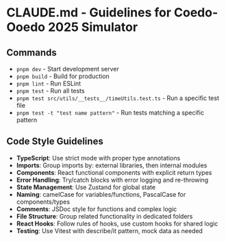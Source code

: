 # CLAUDE.md - Guidelines for Coedo-Ooedo 2025 Simulator

## Commands
- `pnpm dev` - Start development server
- `pnpm build` - Build for production
- `pnpm lint` - Run ESLint
- `pnpm test` - Run all tests
- `pnpm test src/utils/__tests__/timeUtils.test.ts` - Run a specific test file
- `pnpm test -t "test name pattern"` - Run tests matching a specific pattern

## Code Style Guidelines
- **TypeScript**: Use strict mode with proper type annotations
- **Imports**: Group imports by: external libraries, then internal modules
- **Components**: React functional components with explicit return types
- **Error Handling**: Try/catch blocks with error logging and re-throwing
- **State Management**: Use Zustand for global state
- **Naming**: camelCase for variables/functions, PascalCase for components/types
- **Comments**: JSDoc style for functions and complex logic
- **File Structure**: Group related functionality in dedicated folders
- **React Hooks**: Follow rules of hooks, use custom hooks for shared logic
- **Testing**: Use Vitest with describe/it pattern, mock data as needed